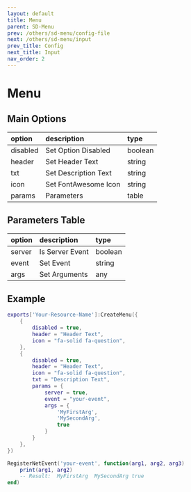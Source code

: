 ```yaml
---
layout: default
title: Menu
parent: SD-Menu
prev: /others/sd-menu/config-file
next: /others/sd-menu/input
prev_title: Config
next_title: Input
nav_order: 2
---
```


# Menu

## Main Options

| option       | description             | type              |
|:-------------|:------------------------|:------------------|
| disabled     | Set Option Disabled     | boolean
| header       | Set Header Text         | string
| txt          | Set Description Text    | string
| icon         | Set FontAwesome Icon    | string
| params       | Parameters              | table

## Parameters Table

| option       | description             | type              |
|:-------------|:------------------------|:------------------|
| server       | Is Server Event         | boolean
| event        | Set Event               | string
| args         | Set Arguments           | any

## Example

```lua
exports['Your-Resource-Name']:CreateMenu({
    {
        disabled = true,                                        
        header = "Header Text",                               
        icon = "fa-solid fa-question",
    },
    {
        disabled = true,                                        
        header = "Header Text",                               
        icon = "fa-solid fa-question",                       
        txt = "Description Text",                                
        params = {                                              
            server = true,                                     
            event = "your-event",                         
            args = {                                            
                'MyFirstArg',
                'MySecondArg',
                true   
            }                         
        }
    },
})

RegisterNetEvent('your-event', function(arg1, arg2, arg3)
    print(arg1, arg2)
    -- Result:  MyFirstArg  MySecondArg true
end)
```